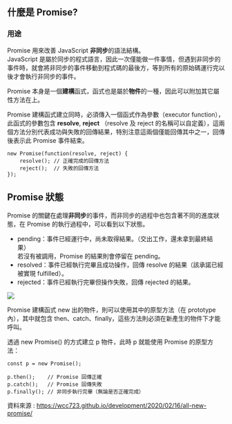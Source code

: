 ## 什麼是 Promise?

### 用途

Promise 用來改善 JavaScript **非同步**的語法結構。  
JavaScript 是屬於同步的程式語言，因此一次僅能做一件事情，但遇到非同步的事件時，就會將非同步的事件移動到程式碼的最後方，等到所有的原始碼運行完以後才會執行非同步的事件。

Promise 本身是一個**建構**函式，函式也是屬於**物件**的一種，因此可以附加其它屬性方法在上。

Promise 建構函式建立同時，必須傳入一個函式作為參數（executor function），此函式的參數包含 **resolve**, **reject** （resolve 及 reject 的名稱可以自定義），這兩個方法分別代表成功與失敗的回傳結果，特別注意這兩個僅能回傳其中之一，回傳後表示此 Promise 事件結束。

```javascript=
new Promise(function(resolve, reject) {
	resolve(); // 正確完成的回傳方法
	reject();  // 失敗的回傳方法
});
```

## Promise 狀態

Promise 的關鍵在處理**非同步**的事件，而非同步的過程中也包含著不同的進度狀態，在 Promise 的執行過程中，可以看到以下狀態。

- pending：事件已經運行中，尚未取得結果。（交出工作，還未拿到最終結果）  
  若沒有被調用，Promise 的結果則會停留在 pending。
- resolved：事件已經執行完畢且成功操作，回傳 resolve 的結果（該承諾已經被實現 fulfilled）。
- rejected：事件已經執行完畢但操作失敗，回傳 rejected 的結果。

![](https://firebasestorage.googleapis.com/v0/b/casper-de5d5.appspot.com/o/images%2Fblog%2F202002%2Fimg-promise-pending.png?alt=media&token=f5a5607b-4436-44e6-ab1f-0d8dd4bf59b3)

Promise 建構函式 new 出的物件，則可以使用其中的原型方法（在 prototype 內），其中就包含 then、catch、finally，這些方法則必須在新產生的物件下才能呼叫。

透過 new Promise() 的方式建立 p 物件，此時 p 就能使用 Promise 的原型方法：

```javascript=
const p = new Promise();

p.then();    // Promise 回傳正確
p.catch();   // Promise 回傳失敗
p.finally(); // 非同步執行完畢（無論是否正確完成）
```

資料來源 : https://wcc723.github.io/development/2020/02/16/all-new-promise/
